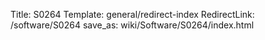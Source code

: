 Title: S0264
Template: general/redirect-index
RedirectLink: /software/S0264
save_as: wiki/Software/S0264/index.html